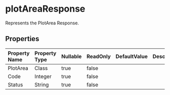 # **plotAreaResponse**

Represents the PlotArea Response. 

## **Properties**

| Property Name | Property Type | Nullable |  ReadOnly | DefaultValue | Description | 
| :- | :- | :- |:- |  :- | :- |
|PlotArea|Class|true|false |  ||
|Code|Integer|true|false |  ||
|Status|String|true|false |  ||

